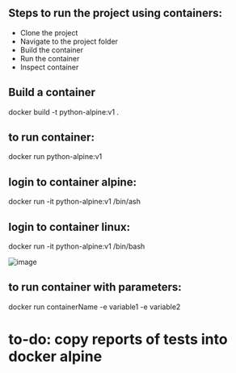 ## Steps to run the project using containers:
- Clone the project
- Navigate to the project folder
- Build the container
- Run the container
- Inspect container

## Build a container
docker build -t python-alpine:v1 .

## to run container:
docker run python-alpine:v1

## login to container alpine:
docker run -it python-alpine:v1 /bin/ash

## login to container linux:
docker run -it python-alpine:v1 /bin/bash


![image](https://github.com/na001988/automation-python-noPOM/assets/49047445/c7ceed6e-feb0-4a76-a8b7-3ec71875354e)


## to run container with parameters:
docker run containerName -e variable1 -e variable2

# to-do: copy reports of tests into docker alpine

